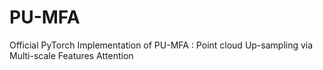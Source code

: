 # PU-MFA
Official PyTorch Implementation of PU-MFA : Point cloud Up-sampling via Multi-scale Features Attention
